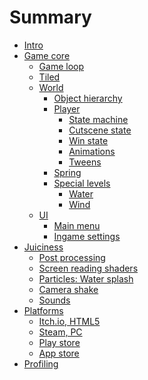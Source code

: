 # Summary

- [Intro](./intro.md)
- [Game core]()
  - [Game loop]()
  - [Tiled](./tiled/README.md)
  - [World]()
    - [Object hierarchy]()
    - [Player]()
      - [State machine](./world/player-state-machine.md)
      - [Cutscene state]()
      - [Win state](./world/win-state.md)
      - [Animations](./world/player-animations.md)
      - [Tweens](./world/tweens.md)
    - [Spring](./world/spring.md)
    - [Special levels]()
      - [Water](./water.md)
      - [Wind]()
  - [UI]()
    - [Main menu]()
    - [Ingame settings]()
- [Juiciness]()
  - [Post processing](./post-effects.md)
  - [Screen reading shaders](./screen-reading.md)
  - [Particles: Water splash](./particles-splash.md)
  - [Camera shake]()
  - [Sounds]()
- [Platforms]()
  - [Itch.io, HTML5]()
  - [Steam, PC]()
  - [Play store]()
  - [App store]()
- [Profiling](./profiling.md)
